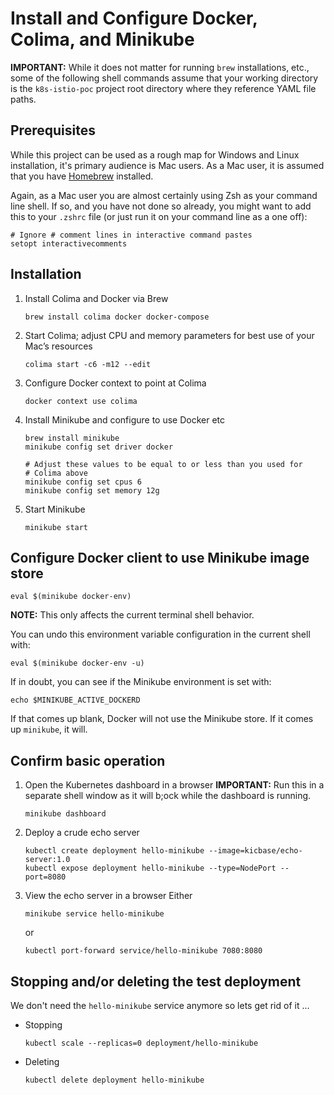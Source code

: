 # Install and Configure Docker, Colima, and Minikube

**IMPORTANT:** While it does not matter for running `brew` installations, etc., some of the following shell commands 
assume that your working directory is the `k8s-istio-poc` project root directory where they reference YAML file 
paths.

## Prerequisites

While this project can be used as a rough map for Windows and Linux installation, it's primary audience is
Mac users. As a Mac user, it is assumed that you have [Homebrew](https://brew.sh/) installed.

Again, as a Mac user you are almost certainly using Zsh as your command line shell. If so, and you have not done so
already, you might want to add this to your `.zshrc` file (or just run it on your command line as a one off):

```shell
# Ignore # comment lines in interactive command pastes
setopt interactivecomments
```

## Installation

1. Install Colima and Docker via Brew
   ```shell
   brew install colima docker docker-compose
   ```
   
2. Start Colima; adjust CPU and memory parameters for best use of your Mac’s resources
   ```shell
   colima start -c6 -m12 --edit
   ```

3. Configure Docker context to point at Colima
   ```shell
   docker context use colima
   ```
   
4. Install Minikube and configure to use Docker etc
   ```shell
   brew install minikube
   minikube config set driver docker
   
   # Adjust these values to be equal to or less than you used for 
   # Colima above
   minikube config set cpus 6
   minikube config set memory 12g
   ```
5. Start Minikube
   ```shell
   minikube start
   ```

## Configure Docker client to use Minikube image store

```shell
eval $(minikube docker-env)
```

**NOTE:** This only affects the current terminal shell behavior.

You can undo this environment variable configuration in the current shell with:

```shell
eval $(minikube docker-env -u) 
```

If in doubt, you can see if the Minikube environment is set with:

```shell
echo $MINIKUBE_ACTIVE_DOCKERD
```

If that comes up blank, Docker will not use the Minikube store. If it comes up `minikube`, it will.

## Confirm basic operation

1. Open the Kubernetes dashboard in a browser
   **IMPORTANT:** Run this in a separate shell window as it will b;ock while the dashboard is running.  
   ```shell
   minikube dashboard
   ```
   
2. Deploy a crude echo server
   ```shell
   kubectl create deployment hello-minikube --image=kicbase/echo-server:1.0
   kubectl expose deployment hello-minikube --type=NodePort --port=8080
   ```
   
3. View the echo server in a browser
   Either
   ```shell
   minikube service hello-minikube
   ```
   or
   ```shell
   kubectl port-forward service/hello-minikube 7080:8080
   ```

## Stopping and/or deleting the test deployment

We don't need the `hello-minikube` service anymore so lets get rid of it ...

* Stopping
  ```shell
  kubectl scale --replicas=0 deployment/hello-minikube
  ```
  
* Deleting
  ```shell
  kubectl delete deployment hello-minikube
  ```
  




